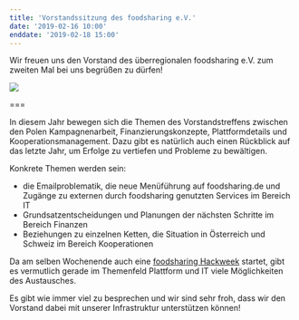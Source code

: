```yaml
---
title: 'Vorstandssitzung des foodsharing e.V.'
date: '2019-02-16 10:00'
enddate: '2019-02-18 15:00'
---
```


Wir freuen uns den Vorstand des überregionalen foodsharing e.V. zum zweiten Mal bei uns begrüßen zu dürfen!

![](/pics/fsdeBoard18.jpg)

===

In diesem Jahr bewegen sich die Themen des Vorstandstreffens zwischen den Polen Kampagnenarbeit, Finanzierungskonzepte, Plattformdetails und Kooperationsmanagement. Dazu gibt es natürlich auch einen Rückblick auf das letzte Jahr, um Erfolge zu vertiefen und Probleme zu bewältigen.

Konkrete Themen werden sein:
- die Emailproblematik, die neue Menüführung auf foodsharing.de und Zugänge zu externen durch foodsharing genutzten Services im Bereich IT
- Grundsatzentscheidungen und Planungen der nächsten Schritte im Bereich Finanzen
- Beziehungen zu einzelnen Ketten, die Situation in Österreich und Schweiz im Bereich Kooperationen

Da am selben Wochenende auch eine [foodsharing Hackweek](../2019-02-16_fsde-hackweek) startet, gibt es vermutlich gerade im Themenfeld Plattform und IT viele Möglichkeiten des Austausches.

Es gibt wie immer viel zu besprechen und wir sind sehr froh, dass wir den Vorstand dabei mit unserer Infrastruktur unterstützen können!
